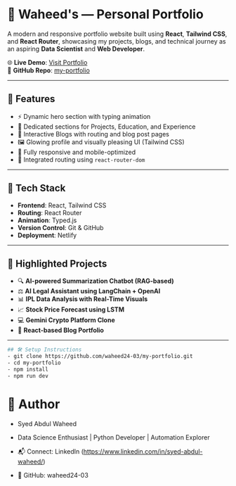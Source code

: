 # 💼 Waheed's  — Personal Portfolio

A modern and responsive portfolio website built using **React**, **Tailwind CSS**, and **React Router**, showcasing my projects, blogs, and technical journey as an aspiring **Data Scientist** and **Web Developer**.

🌐 **Live Demo**: [Visit Portfolio](https://waheeds-portfolio.netlify.app/)  
🔗 **GitHub Repo**: [my-portfolio](https://github.com/waheed24-03/my-portfolio)

---

## 🚀 Features

- ⚡ Dynamic hero section with typing animation
- 📌 Dedicated sections for Projects, Education, and Experience
- 🧠 Interactive Blogs with routing and blog post pages
- 🖼️ Glowing profile and visually pleasing UI (Tailwind CSS)
- 🔁 Fully responsive and mobile-optimized
- 🧭 Integrated routing using `react-router-dom`

---

## 🧠 Tech Stack

- **Frontend**: React, Tailwind CSS
- **Routing**: React Router
- **Animation**: Typed.js
- **Version Control**: Git & GitHub
- **Deployment**: Netlify

---

## 📌 Highlighted Projects

- 🔍 **AI-powered Summarization Chatbot (RAG-based)**
- ⚖️ **AI Legal Assistant using LangChain + OpenAI**
- 📊 **IPL Data Analysis with Real-Time Visuals**
- 📈 **Stock Price Forecast using LSTM**
- 💻 **Gemini Crypto Platform Clone**
- 📁 **React-based Blog Portfolio**

---
``` bash
## 🛠️ Setup Instructions
- git clone https://github.com/waheed24-03/my-portfolio.git
- cd my-portfolio
- npm install
- npm run dev
```
  # 👤 Author
-  Syed Abdul Waheed
-  Data Science Enthusiast | Python Developer | Automation Explorer

- 📬 Connect: LinkedIn (https://www.linkedin.com/in/syed-abdul-waheed/)
- 🐙 GitHub: waheed24-03




